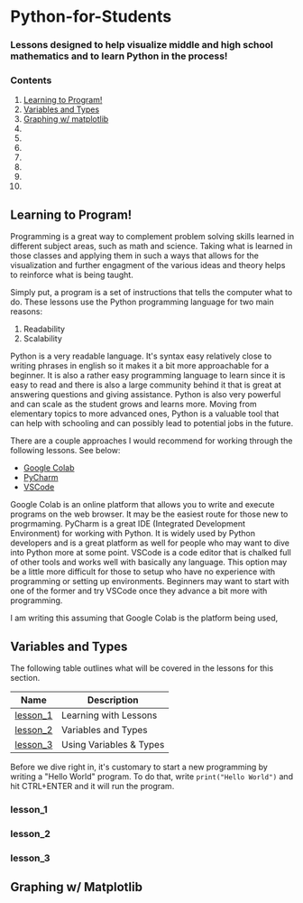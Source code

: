# Python-for-Students
### Lessons designed to help visualize middle and high school mathematics and to learn Python in the process!

### Contents
1. [Learning to Program!](##-Learning-to-Program!)
2. [Variables and Types](##-Variables-and-Types)
3. [Graphing w/ matplotlib](##-Graphing-w/-Matplotlib)
4. 
5. 
6. 
7. 
8. 
9. 
10. 

## Learning to Program!

Programming is a great way to complement problem solving skills learned in different subject areas, such as math and science. Taking what is learned in those classes and applying them in such a ways that allows for the visualization and further engagment of the various ideas and theory helps to reinforce what is being taught.

Simply put, a program is a set of instructions that tells the computer what to do. These lessons use the Python programming language for two main reasons:

1. Readability
2. Scalability

Python is a very readable language. It's syntax easy relatively close to writing phrases in english so it makes it a bit more approachable for a beginner. It is also a rather easy programming language to learn since it is easy to read and there is also a large community behind it that is great at answering questions and giving assistance. Python is also very powerful and can scale as the student grows and learns more. Moving from elementary topics to more advanced ones, Python is a valuable tool that can help with schooling and can possibly lead to potential jobs in the future.

There are a couple approaches I would recommend for working through the following lessons. See below:
- [Google Colab](https://colab.research.google.com/)
- [PyCharm](https://www.jetbrains.com/pycharm/)
- [VSCode](https://code.visualstudio.com/)

Google Colab is an online platform that allows you to write and execute programs on the web browser. It may be the easiest route for those new to progrmaming. PyCharm is a great IDE (Integrated Development Environment) for working with Python. It is widely used by Python developers and is a great platform as well for people who may want to dive into Python more at some point. VSCode is a code editor that is chalked full of other tools and works well with basically any language. This option may be a little more difficult for those to setup who have no experience with programming or setting up environments. Beginners may want to start with one of the former and try VSCode once they advance a bit more with programming.

I am writing this assuming that Google Colab is the platform being used, 

## Variables and Types

The following table outlines what will be covered in the lessons for this section.

|   Name   |       Description       |
|----------|-------------------------|
| [lesson_1](###-lesson_1) | Learning with Lessons   |
| [lesson_2](###-lesson_2) | Variables and Types     |
| [lesson_3](###-lesson_3) | Using Variables & Types |

Before we dive right in, it's customary to start a new programming by writing a "Hello World" program. To do that, write `print("Hello World")` and hit CTRL+ENTER and it will run the program.

### lesson_1
### lesson_2
### lesson_3

## Graphing w/ Matplotlib